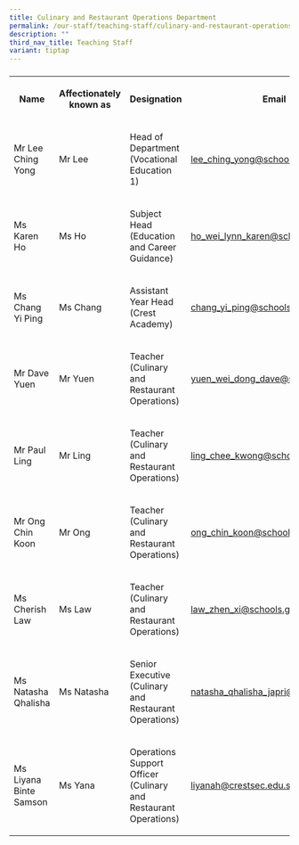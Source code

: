 ```yaml
---
title: Culinary and Restaurant Operations Department
permalink: /our-staff/teaching-staff/culinary-and-restaurant-operations/
description: ""
third_nav_title: Teaching Staff
variant: tiptap
---
```

<h3></h3>
<table style="minWidth: 100px">
<colgroup>
<col>
<col>
<col>
<col>
</colgroup>
<tbody>
<tr>
<th rowspan="1" colspan="1">
<p>Name</p>
</th>
<th rowspan="1" colspan="1">
<p>Affectionately
<br>known as</p>
</th>
<th rowspan="1" colspan="1">
<p>Designation</p>
</th>
<th rowspan="1" colspan="1">
<p>Email</p>
</th>
</tr>
<tr>
<td rowspan="1" colspan="1">
<p>Mr Lee Ching Yong</p>
</td>
<td rowspan="1" colspan="1">
<p>Mr Lee</p>
</td>
<td rowspan="1" colspan="1">
<p>Head of Department
<br>(Vocational Education 1)
<br>
</p>
</td>
<td rowspan="1" colspan="1">
<p><a href="mailto:lee_ching_yong@schools.gov.sg" rel="noopener noreferrer nofollow" target="_blank">lee_ching_yong@schools.gov.sg</a>
</p>
</td>
</tr>
<tr>
<td rowspan="1" colspan="1">
<p>Ms Karen Ho</p>
</td>
<td rowspan="1" colspan="1">
<p>Ms Ho</p>
</td>
<td rowspan="1" colspan="1">
<p>Subject Head
<br>(Education and Career Guidance)</p>
</td>
<td rowspan="1" colspan="1">
<p><a href="mailto:ho_wei_lynn_karen@schools.gov.sg" rel="noopener noreferrer nofollow" target="_blank">ho_wei_lynn_karen@schools.gov.sg</a>
</p>
</td>
</tr>
<tr>
<td rowspan="1" colspan="1">
<p>Ms Chang Yi Ping</p>
</td>
<td rowspan="1" colspan="1">
<p>Ms Chang</p>
</td>
<td rowspan="1" colspan="1">
<p>Assistant Year Head
<br>(Crest Academy)</p>
</td>
<td rowspan="1" colspan="1">
<p><a href="mailto:chang_yi_ping@schools.gov.sg" rel="noopener noreferrer nofollow" target="_blank">chang_yi_ping@schools.gov.sg</a>
</p>
</td>
</tr>
<tr>
<td rowspan="1" colspan="1">
<p>Mr Dave Yuen</p>
</td>
<td rowspan="1" colspan="1">
<p>Mr Yuen</p>
</td>
<td rowspan="1" colspan="1">
<p>Teacher
<br>(Culinary and Restaurant Operations)</p>
</td>
<td rowspan="1" colspan="1">
<p><a href="mailto:yuen_wei_dong_dave@schools.gov.sg" rel="noopener noreferrer nofollow" target="_blank">yuen_wei_dong_dave@schools.gov.sg</a>
</p>
</td>
</tr>
<tr>
<td rowspan="1" colspan="1">
<p>Mr Paul Ling</p>
</td>
<td rowspan="1" colspan="1">
<p>Mr Ling</p>
</td>
<td rowspan="1" colspan="1">
<p>Teacher
<br>(Culinary and Restaurant Operations)</p>
</td>
<td rowspan="1" colspan="1">
<p><a href="mailto:ling_chee_kwong@schools.gov.sg" rel="noopener noreferrer nofollow" target="_blank">ling_chee_kwong@schools.gov.sg</a>
</p>
</td>
</tr>
<tr>
<td rowspan="1" colspan="1">
<p>Mr Ong Chin Koon</p>
</td>
<td rowspan="1" colspan="1">
<p>Mr Ong</p>
</td>
<td rowspan="1" colspan="1">
<p>Teacher
<br>(Culinary and Restaurant Operations)</p>
</td>
<td rowspan="1" colspan="1">
<p><a href="mailto:ong_chin_koon@schools.gov.sg" rel="noopener noreferrer nofollow" target="_blank">ong_chin_koon@schools.gov.sg</a>
</p>
</td>
</tr>
<tr>
<td rowspan="1" colspan="1">
<p>Ms Cherish Law</p>
</td>
<td rowspan="1" colspan="1">
<p>Ms Law</p>
</td>
<td rowspan="1" colspan="1">
<p>Teacher
<br>(Culinary and Restaurant Operations)</p>
</td>
<td rowspan="1" colspan="1">
<p><a href="mailto:law_zhen_xi@schools.gov.sg" rel="noopener noreferrer nofollow" target="_blank">law_zhen_xi@schools.gov.sg</a>
</p>
</td>
</tr>
<tr>
<td rowspan="1" colspan="1">
<p>Ms Natasha Qhalisha</p>
</td>
<td rowspan="1" colspan="1">
<p>Ms Natasha</p>
</td>
<td rowspan="1" colspan="1">
<p>Senior Executive
<br>(Culinary and Restaurant Operations)</p>
</td>
<td rowspan="1" colspan="1">
<p><a href="mailto:natasha_qhalisha_japri@schools.gov.sg" rel="noopener noreferrer nofollow" target="_blank">natasha_qhalisha_japri@schools.gov.sg</a>
</p>
</td>
</tr>
<tr>
<td rowspan="1" colspan="1">
<p>Ms Liyana Binte Samson</p>
</td>
<td rowspan="1" colspan="1">
<p>Ms Yana</p>
</td>
<td rowspan="1" colspan="1">
<p>Operations Support Officer
<br>(Culinary and Restaurant Operations)</p>
</td>
<td rowspan="1" colspan="1">
<p><a href="mailto:liyanah@crestsec.edu.sg" rel="noopener noreferrer nofollow" target="_blank">liyanah@crestsec.edu.sg</a>
</p>
</td>
</tr>
</tbody>
</table>
<h4></h4>
<p></p>